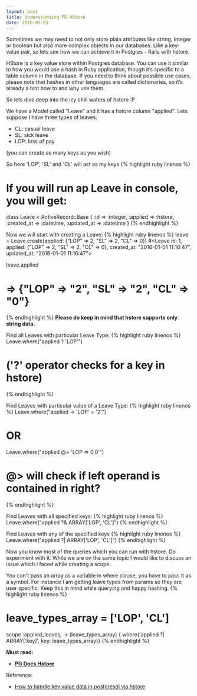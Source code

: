```yaml
---
layout: post
title: Understanding PG HStore
date: 2016-01-01
---
```


Sometimes we may need to not only store plain attributes like string, integer or boolean but also more complex objects in our databases. Like a key-value pair, so lets see how we can achieve it in Postgres - Rails with hstore.

HStore is a key value store within Postgres database. You can use it similar to how you would use a hash in Ruby application, though it’s specific to a table column in the database. If you need to think about possible use cases, please note that hashes in other languages are called dictionaries, so it’s already a hint how to and why use them.

So lets dive deep into the icy chill waters of hstore :P

We have a Model called "Leave" and it has a hstore column "applied". Lets suppose I have three types of leaves:

- CL: casual leave
- SL: sick leave
- LOP: loss of pay

(you can create as many keys as you wish)

So here 'LOP', 'SL' and 'CL' will act as my keys
{% highlight ruby linenos %}
  # If you will run ap Leave in console, you will get:
  class Leave < ActiveRecord::Base {
                 :id => :integer,
            :applied => :hstore,
         :created_at => :datetime,
         :updated_at => :datetime
  }
{% endhighlight %}

Now we will start with creating a Leave:
{% highlight ruby linenos %}
  leave = Leave.create(applied: {"LOP" => 2, "SL" => 2, "CL" => 0})
  #<Leave id: 1, applied: {"LOP" => 2, "SL" => 2, "CL" => 0}, created_at: "2016-01-01 11:16:47", updated_at: "2016-01-01 11:16:47">

  leave.applied
  # => {"LOP" => "2", "SL" => "2", "CL" => "0"}
{% endhighlight %}
**Please do keep in mind that hstore supports only string data.**

Find all Leaves with particular Leave Type:
{% highlight ruby linenos %}
  Leave.where("applied ? 'LOP'")

  # ('?' operator checks for a key in hstore)
{% endhighlight %}

Find Leaves with particular value of a Leave Type:
{% highlight ruby linenos %}
  Leave.where("applied -> 'LOP' = '2'")

  # OR

  Leave.where("applied @> 'LOP => 0.0'")

  # @> will check if left operand is contained in right?
{% endhighlight %}

Find Leaves with all specified keys:
{% highlight ruby linenos %}
  Leave.where("applied ?& ARRAY['LOP', 'CL']")
{% endhighlight %}

Find Leaves with any of the specified keys
{% highlight ruby linenos %}
  Leave.where("applied ?| ARRAY['LOP', 'CL']")
{% endhighlight %}

Now you know most of the queries which you can run with hstore. Do experiment with it. While we are on the same topic I would like to discuss an issue which I faced while creating a scope.

You can't pass an array as a variable in where clause, you have to pass it as a symbol. For instance I am getting leave types from params so they are user specific. Keep this in mind while querying and happy hashing.
{% highlight ruby linenos %}
  # leave_types_array = ['LOP', 'CL']
  scope :applied_leaves, -> (leave_types_array) { where('applied ?| ARRAY[:key]', key: leave_types_array)}
{% endhighlight %}


<!-- # scope :multi_allotments, -> (leave_definition_ids) { select("leave_allotments.id,leave_allotments.employee_id,adjusted -> ARRAY#{leave_definition_ids} as adjusted_tmp, alloted -> ARRAY#{leave_definition_ids} as alloted_tmp, lapsed -> ARRAY#{leave_definition_ids} as lapsed_tmp, opening_balance -> ARRAY#{leave_definition_ids} as opening_balance_tmp, allot_from -> ARRAY#{leave_definition_ids} as allot_from_tmp, allot_to -> ARRAY#{leave_definition_ids} as allot_to_tmp") }
  # Make sure leave_definition_ids are string;  ref: http://stormatics.com/howto-handle-key-value-data-in-postgresql-the-hstore-contrib/
  # scope :allotments_by_leave_type, -> (leave_definition_ids) { where('adjusted ?| ARRAY[:key] AND alloted ?| ARRAY[:key] AND lapsed ?| ARRAY[:key] AND opening_balance ?| ARRAY[:key] AND allot_from ?| ARRAY[:key] AND allot_to ?| ARRAY[:key]', key: leave_definition_ids) } -->
**Must read:**

* **[PG Docs Hstore](http://www.postgresql.org/docs/9.0/static/hstore.html)**

Reference:

* [How to handle key value data in postgresql via hstore](http://stormatics.com/howto-handle-key-value-data-in-postgresql-the-hstore-contrib/)
